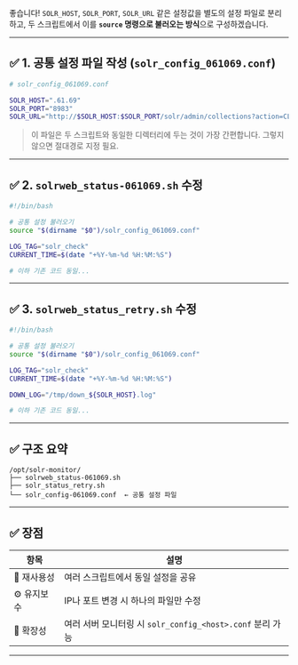 좋습니다!
`SOLR_HOST`, `SOLR_PORT`, `SOLR_URL` 같은 설정값을 별도의 설정 파일로 분리하고,
두 스크립트에서 이를 **`source` 명령으로 불러오는 방식**으로 구성하겠습니다.

---

## ✅ 1. 공통 설정 파일 작성 (`solr_config_061069.conf`)

```bash
# solr_config_061069.conf

SOLR_HOST=".61.69"
SOLR_PORT="8983"
SOLR_URL="http://$SOLR_HOST:$SOLR_PORT/solr/admin/collections?action=CLUSTERSTATUS"
```

> 이 파일은 두 스크립트와 동일한 디렉터리에 두는 것이 가장 간편합니다.
> 그렇지 않으면 절대경로 지정 필요.

---

## ✅ 2. `solrweb_status-061069.sh` 수정

```bash
#!/bin/bash

# 공통 설정 불러오기
source "$(dirname "$0")/solr_config_061069.conf"

LOG_TAG="solr_check"
CURRENT_TIME=$(date "+%Y-%m-%d %H:%M:%S")

# 이하 기존 코드 동일...
```

---

## ✅ 3. `solrweb_status_retry.sh` 수정

```bash
#!/bin/bash

# 공통 설정 불러오기
source "$(dirname "$0")/solr_config_061069.conf"

LOG_TAG="solr_check"
CURRENT_TIME=$(date "+%Y-%m-%d %H:%M:%S")

DOWN_LOG="/tmp/down_${SOLR_HOST}.log"

# 이하 기존 코드 동일...
```

---

## ✅ 구조 요약

```
/opt/solr-monitor/
├── solrweb_status-061069.sh
├── solr_status_retry.sh
└── solr_config-061069.conf  ← 공통 설정 파일
```

---

## ✅ 장점

| 항목      | 설명                                           |
| ------- | -------------------------------------------- |
| 🔄 재사용성 | 여러 스크립트에서 동일 설정을 공유                          |
| ⚙️ 유지보수 | IP나 포트 변경 시 하나의 파일만 수정                       |
| 🔧 확장성  | 여러 서버 모니터링 시 `solr_config_<host>.conf` 분리 가능 |

---

